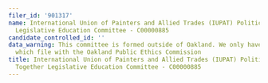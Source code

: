```yaml
---
filer_id: '901317'
name: International Union of Painters and Allied Trades (IUPAT) Political Action Together
  Legislative Education Committee - C00000885
candidate_controlled_id: ''
data_warning: This committee is formed outside of Oakland. We only have data on committees
  which file with the Oakland Public Ethics Commission
title: International Union of Painters and Allied Trades (IUPAT) Political Action
  Together Legislative Education Committee - C00000885
---
```

